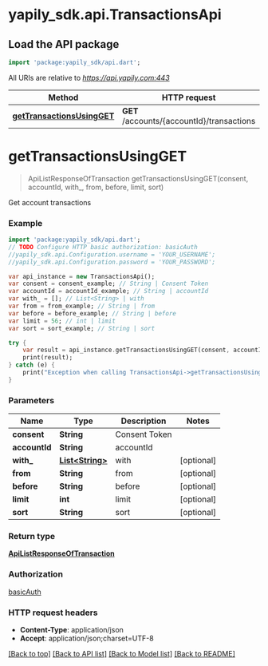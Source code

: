# yapily_sdk.api.TransactionsApi

## Load the API package
```dart
import 'package:yapily_sdk/api.dart';
```

All URIs are relative to *https://api.yapily.com:443*

Method | HTTP request | Description
------------- | ------------- | -------------
[**getTransactionsUsingGET**](TransactionsApi.md#getTransactionsUsingGET) | **GET** /accounts/{accountId}/transactions | Get account transactions


# **getTransactionsUsingGET**
> ApiListResponseOfTransaction getTransactionsUsingGET(consent, accountId, with_, from, before, limit, sort)

Get account transactions

### Example 
```dart
import 'package:yapily_sdk/api.dart';
// TODO Configure HTTP basic authorization: basicAuth
//yapily_sdk.api.Configuration.username = 'YOUR_USERNAME';
//yapily_sdk.api.Configuration.password = 'YOUR_PASSWORD';

var api_instance = new TransactionsApi();
var consent = consent_example; // String | Consent Token
var accountId = accountId_example; // String | accountId
var with_ = []; // List<String> | with
var from = from_example; // String | from
var before = before_example; // String | before
var limit = 56; // int | limit
var sort = sort_example; // String | sort

try { 
    var result = api_instance.getTransactionsUsingGET(consent, accountId, with_, from, before, limit, sort);
    print(result);
} catch (e) {
    print("Exception when calling TransactionsApi->getTransactionsUsingGET: $e\n");
}
```

### Parameters

Name | Type | Description  | Notes
------------- | ------------- | ------------- | -------------
 **consent** | **String**| Consent Token | 
 **accountId** | **String**| accountId | 
 **with_** | [**List&lt;String&gt;**](String.md)| with | [optional] 
 **from** | **String**| from | [optional] 
 **before** | **String**| before | [optional] 
 **limit** | **int**| limit | [optional] 
 **sort** | **String**| sort | [optional] 

### Return type

[**ApiListResponseOfTransaction**](ApiListResponseOfTransaction.md)

### Authorization

[basicAuth](../README.md#basicAuth)

### HTTP request headers

 - **Content-Type**: application/json
 - **Accept**: application/json;charset=UTF-8

[[Back to top]](#) [[Back to API list]](../README.md#documentation-for-api-endpoints) [[Back to Model list]](../README.md#documentation-for-models) [[Back to README]](../README.md)

